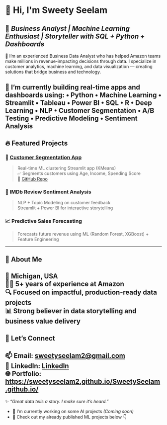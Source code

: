 # 👋 Hi, I'm Sweety Seelam

🎯 *Business Analyst | Machine Learning Enthusiast | Storyteller with SQL + Python + Dashboards*
---
🚀 I’m an experienced Business Data Analyst who has helped Amazon teams make millions in revenue-impacting decisions through data. I specialize in customer analytics, machine learning, and data visualization — creating solutions that bridge business and technology.

🌟 I’m currently building real-time apps and dashboards using:
 • Python • Machine Learning • Streamlit • Tableau • Power BI • SQL • R • Deep Learning • NLP
 • Customer Segmentation • A/B Testing • Predictive Modeling • Sentiment Analysis
---
## 🔥 Featured Projects

### 🎯 [Customer Segmentation App](https://customer-segmentation-ml.streamlit.app/)
> Real-time ML clustering Streamlit app (KMeans)  
> ✅ Segments customers using Age, Income, Spending Score  
> 📁 [GitHub Repo](https://github.com/SweetySeelam2/customer-segmentation-ML)

### 💬 IMDb Review Sentiment Analysis
> NLP + Topic Modeling on customer feedback  
> Streamlit + Power BI for interactive storytelling

### 📈 Predictive Sales Forecasting
> Forecasts future revenue using ML (Random Forest, XGBoost) + Feature Engineering
---
## 💼 About Me

📍 Michigan, USA  
👩‍💻 5+ years of experience at Amazon  
🔍 Focused on impactful, production-ready data projects  
📊 Strong believer in data storytelling and business value delivery
---
## 🤝 Let’s Connect

📫 Email: sweetyseelam2@gmail.com  
🔗 LinkedIn: [LinkedIn](https://www.linkedin.com/in/sweetyrao670/)  
🌐 Portfolio: https://sweetyseelam2.github.io/SweetySeelam.github.io/
---
✨ *“Great data tells a story. I make sure it’s heard.”*

- 🔭 I’m currently working on some AI projects *(Coming soon)*
- 📂 Check out my already published ML projects below 👇
